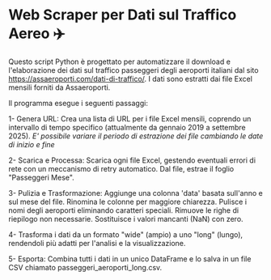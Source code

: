 # Web Scraper per Dati sul Traffico Aereo ✈️

Questo script Python è progettato per automatizzare il download e l'elaborazione dei dati sul traffico passeggeri degli aeroporti italiani dal sito https://assaeroporti.com/dati-di-traffico/. 
I dati sono estratti dai file Excel mensili forniti da Assaeroporti.

Il programma esegue i seguenti passaggi:

1- Genera URL:
Crea una lista di URL per i file Excel mensili, coprendo un intervallo di tempo specifico (attualmente da gennaio 2019 a settembre 2025).
*E' possibile variare il periodo di estrazione dei file cambiando le date di inizio e fine*

2- Scarica e Processa: 
Scarica ogni file Excel, gestendo eventuali errori di rete con un meccanismo di retry automatico. Dal file, estrae il foglio "Passeggeri Mese".

3- Pulizia e Trasformazione:
Aggiunge una colonna 'data' basata sull'anno e sul mese del file.
Rinomina le colonne per maggiore chiarezza.
Pulisce i nomi degli aeroporti eliminando caratteri speciali.
Rimuove le righe di riepilogo non necessarie.
Sostituisce i valori mancanti (NaN) con zero.

4- Trasforma i dati da un formato "wide" (ampio) a uno "long" (lungo), rendendoli più adatti per l'analisi e la visualizzazione.

5- Esporta: 
Combina tutti i dati in un unico DataFrame e lo salva in un file CSV chiamato passeggeri_aeroporti_long.csv.

